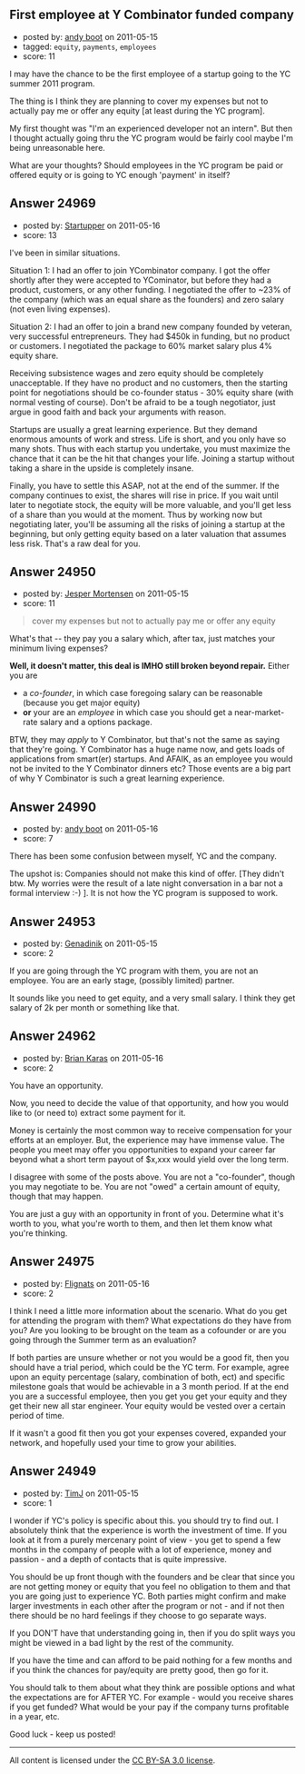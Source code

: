## First employee at Y Combinator funded company

- posted by: [andy boot](https://stackexchange.com/users/-1/9517-andy-boot) on 2011-05-15
- tagged: `equity`, `payments`, `employees`
- score: 11

I may have the chance to be the first employee of a startup going to the YC summer 2011 program. 

The thing is I think they are planning to cover my expenses but not to actually pay me or offer any equity [at least during the YC program].

My first thought was "I'm an experienced developer not an intern". But then I thought actually going thru the YC program would be fairly cool maybe I'm being unreasonable here.

What are your thoughts? Should employees in the YC program be paid or offered equity or is going to YC enough 'payment' in itself?



## Answer 24969

- posted by: [Startupper](https://stackexchange.com/users/-1/10484-startupper) on 2011-05-16
- score: 13

I've been in similar situations.

Situation 1: I had an offer to join YCombinator company.  I got the offer shortly after they were accepted to YCominator, but before they had a product, customers, or any other funding.  I negotiated the offer to ~23% of the company (which was an equal share as the founders) and zero salary (not even living expenses).

Situation 2: I had an offer to join a brand new company founded by veteran, very successful entrepreneurs.  They had $450k in funding, but no product or customers.  I negotiated the package to 60% market salary plus 4% equity share.

Receiving subsistence wages and zero equity should be completely unacceptable.  If they have no product and no customers, then the starting point for negotiations should be co-founder status - 30% equity share (with normal vesting of course).  Don't be afraid to be a tough negotiator, just argue in good faith and back your arguments with reason.

Startups are usually a great learning experience.  But they demand enormous amounts of work and stress.  Life is short, and you only have so many shots.  Thus with each startup you undertake, you must maximize the chance that it can be the hit that changes your life.  Joining a startup without taking a share in the upside is completely insane.

Finally, you have to settle this ASAP, not at the end of the summer.  If the company continues to exist, the shares will rise in price.  If you wait until later to negotiate stock, the equity will be more valuable, and you'll get less of a share than you would at the moment.  Thus by working now but negotiating later, you'll be assuming all the risks of joining a startup at the beginning, but only getting equity based on a later valuation that assumes less risk.  That's a raw deal for you.


## Answer 24950

- posted by: [Jesper Mortensen](https://stackexchange.com/users/-1/1261-jesper-mortensen) on 2011-05-15
- score: 11

> cover my expenses but not to actually pay me or offer any equity

What's that -- they pay you a salary which, after tax, just matches your minimum living expenses?

**Well, it doesn't matter, this deal is IMHO still broken beyond repair.** Either you are

 - a *co-founder*, in which case foregoing salary can be reasonable (because you get major equity)
 - **or** your are an *employee* in which case you should get a near-market-rate salary and a options package.

BTW, they may *apply* to Y Combinator, but that's not the same as saying that they're going. Y Combinator has a huge name now, and gets loads of applications from smart(er) startups. And AFAIK, as an employee you would not be invited to the Y Combinator dinners etc? Those events are a big part of why Y Combinator is such a great learning experience.


## Answer 24990

- posted by: [andy boot](https://stackexchange.com/users/-1/9517-andy-boot) on 2011-05-16
- score: 7

There has been some confusion between myself, YC and the company. 

The upshot is: Companies should not make this kind of offer. [They didn't btw. My worries were the result of a late night conversation in a bar not a formal interview :-) ]. It is not how the YC program is supposed to work. 



## Answer 24953

- posted by: [Genadinik](https://stackexchange.com/users/-1/8929-genadinik) on 2011-05-15
- score: 2

If you are going through the YC program with them, you are not an employee.  You are an early stage, (possibly limited) partner.

It sounds like you need to get equity, and a very small salary.  I think they get salary of 2k per month or something like that.


## Answer 24962

- posted by: [Brian Karas](https://stackexchange.com/users/-1/8465-brian-karas) on 2011-05-16
- score: 2

You have an opportunity. 

Now, you need to decide the value of that opportunity, and how you would like to (or need to) extract some payment for it. 

Money is certainly the most common way to receive compensation for your efforts at an employer. But, the experience may have immense value. The people you meet may offer you opportunities to expand your career far beyond what a short term payout of $x,xxx would yield over the long term. 

I disagree with some of the posts above.  You are not a "co-founder", though you may negotiate to be.  You are not "owed" a certain amount of equity, though that may happen. 

You are just a guy with an opportunity in front of you. Determine what it's worth to you, what you're worth to them, and then let them know what you're thinking. 


## Answer 24975

- posted by: [Flignats](https://stackexchange.com/users/-1/10488-flignats) on 2011-05-16
- score: 2

I think I need a little more information about the scenario.  What do you get for attending the program with them?  What expectations do they have from you?  Are you looking to be brought on the team as a cofounder or are you going through the Summer term as an evaluation?

If both parties are unsure whether or not you would be a good fit, then you should have a trial period, which could be the YC term.  For example, agree upon an equity percentage (salary, combination of both, ect) and specific milestone goals that would be achievable in a 3 month period.  If at the end you are a successful employee, then you get you get your equity and they get their new all star engineer.  Your equity would be vested over a certain period of time. 

If it wasn't a good fit then you got your expenses covered, expanded your network, and hopefully used your time to grow your abilities. 


## Answer 24949

- posted by: [TimJ](https://stackexchange.com/users/-1/1172-timj) on 2011-05-15
- score: 1

I wonder if YC's policy is specific about this.  you should try to find out.  I absolutely think that the experience is worth the investment of time.  If you look at it from a purely mercenary point of view - you get to spend a few months in the company of people with a lot of experience, money and passion - and a depth of contacts that is quite impressive.  

You should be up front though with the founders and be clear that since you are not getting money or equity that you feel no obligation to them and that you are going just to experience YC.  Both parties might confirm and make larger investments in each other after the program or not - and if not then there should be no hard feelings if they choose to go separate ways. 

If you DON'T have that understanding going in, then if you do split ways you might be viewed in a bad light by the rest of the community.  

If you have the time and can afford to be paid nothing for a few months and if you think the chances for pay/equity are pretty good, then go for it.  

You should talk to them about what they think are possible options and what the expectations are for AFTER YC.  For example - would you receive shares if you get funded?  What would be your pay if the company turns profitable in a year, etc.  

Good luck - keep us posted!




---

All content is licensed under the [CC BY-SA 3.0 license](https://creativecommons.org/licenses/by-sa/3.0/).
